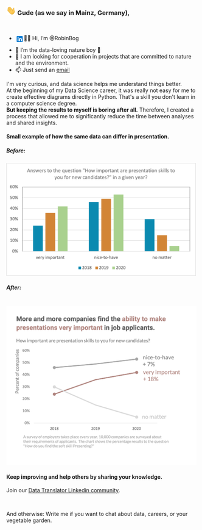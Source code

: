 ### <img src="waving-hand.gif" width="25"/> Gude (as we say in Mainz, Germany),

<br />

- 👋🏼 Hi, I’m @RobinBog <a href="https://www.linkedin.com/in/robinbogon/">
  <img align="left" alt="Robins Linkedin" width="22px" src="ln.png" />
</a>

- 👀 I’m the data-loving nature boy 🌱
- 💞️ I am looking for cooperation in projects that are committed to nature and the environment.
- 📫 Just send an [email](mailto:Robin.Bogon@gmx.net)

I'm very curious, and data science helps me understand things better.
<br />
At the beginning of my Data Science career, it was really not easy for me to create effective diagrams directly in Python. That's a skill you don't learn in a computer science degree.
<br />
<b>But keeping the results to myself is boring after all.</b> Therefore, I created a process that allowed me to significantly reduce the time between analyses and shared insights.

#### Small example of how the same data can differ in presentation.

##### Before:
<img alt="Data-Visualization-Before" width="500px" src="Before-Data-visualization.png" />

##### After:
<br />
<img alt="Data-Visualization-After" width="500px" src="After-Data-visualization.png" />


#### Keep improving and help others by sharing your knowledge.
Join our [Data Translator Linkedin community](https://www.linkedin.com/groups/12567001/).

<br />

And otherwise:
Write me if you want to chat about data, careers, or your vegetable garden.
